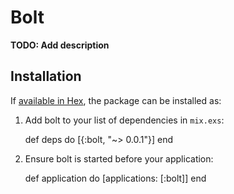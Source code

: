 # Bolt

**TODO: Add description**

## Installation

If [available in Hex](https://hex.pm/docs/publish), the package can be installed as:

  1. Add bolt to your list of dependencies in `mix.exs`:

        def deps do
          [{:bolt, "~> 0.0.1"}]
        end

  2. Ensure bolt is started before your application:

        def application do
          [applications: [:bolt]]
        end
